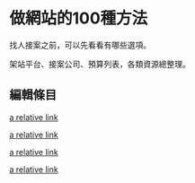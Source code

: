 # 做網站的100種方法

找人接案之前，可以先看看有哪些選項。

架站平台、接案公司、預算列表，各類資源總整理。

## 編輯條目

[a relative link](/storage/app/latest/services.csv)

[a relative link](/storage/app/latest/services.csv)

[a relative link](/storage/app/latest/services.csv)

[a relative link](/storage/app/latest/services.csv)
